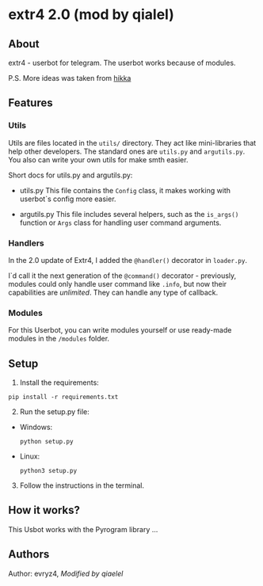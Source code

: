 # extr4 2.0 (mod by qialel)
## About
extr4 - userbot for telegram. The userbot works because of modules.

P.S. More ideas was taken from [hikka](https://github.com/hikariatama/Hikka)

## Features
### Utils
Utils are files located in the `utils/` directory. They act like mini-libraries that help other developers. The standard ones are `utils.py` and `argutils.py`.
You also can write your own utils for make smth easier.

Short docs for utils.py and argutils.py:

- utils.py
  This file contains the `Config` class, it makes working with userbot\`s config more easier.

- argutils.py
  This file includes several helpers, such as the `is_args()` function or `Args` class for handling user command arguments.

### Handlers
In the 2.0 update of Extr4, I added the `@handler()` decorator in `loader.py`.

I\`d call it the next generation of the `@command()` decorator - previously, modules could only handle user command like `.info`, but now their capabilities are *unlimited*. They can handle any type of callback.

### Modules
For this Userbot, you can write modules yourself or use ready-made modules in the `/modules` folder.

## Setup
1. Install the requirements:

```pip install -r requirements.txt```

2. Run the setup.py file:

 - Windows:
      

    ```python setup.py```

  - Linux:  
      

    ```python3 setup.py```

3. Follow the instructions in the terminal.

## How it works?
This Usbot works with the Pyrogram library  ...

## Authors
Author: evryz4,
*Modified by qiaelel*
